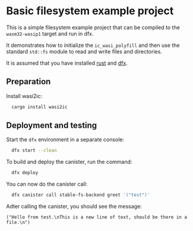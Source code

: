 # Basic filesystem example project

This is a simple filesystem example project that can be compiled to the `wasm32-wasip1` target and run in dfx.

It demonstrates how to initialize the `ic_wasi_polyfill` and then use the standard `std::fs` module to read and write files and directories.

It is assumed that you have installed [rust](https://doc.rust-lang.org/book/ch01-01-installation.html) and [dfx](https://internetcomputer.org/docs/current/developer-docs/setup/install/).


## Preparation

Install wasi2ic:
```bash
  cargo install wasi2ic
```

## Deployment and testing

Start the `dfx` environment in a separate console:
```bash
  dfx start --clean
```

To build and deploy the canister, run the command:
```bash
  dfx deploy
```

You can now do the canister call:
```bash
  dfx canister call stable-fs-backend greet '("test")'
```

Adter calling the canister, you should see the message:

`("Hello from test.\nThis is a new line of text, should be there in a file.\n")`
 
